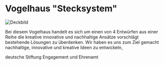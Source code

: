 # Vogelhaus "Stecksystem"
![Deckbild](https://github.com/user-attachments/assets/733281eb-4504-4d3e-8337-9a8cdd3be48c)

Bei diesem Vogelhaus handelt es sich um einen von 4 Entwürfen aus einer Reihe die kreative innovative und nachhaltige Ansätze vorschlägt bestehende Lösungen zu überdenken. Wir haben es uns zum Ziel gemacht nachhaltige, innovative und kreative Ideen zu entwickeln, 

deutsche Stiftung Engagement und Ehrenamt

